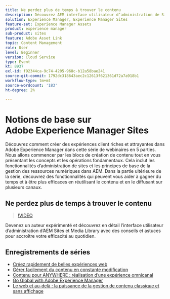 ```yaml
---
title: Ne perdez plus de temps à trouver le contenu
description: Découvrez AEM interface utilisateur d’administration de Sites et Media Library avec des conseils et astuces pour accroître votre efficacité au quotidien
solution: Experience Manager, Experience Manager Sites
feature-set: Experience Manager Assets
product: experience manager
sub-product: sites
feature: Adobe Asset Link
topic: Content Management
role: User
level: Beginner
version: Cloud Service
type: Event
kt: 8937
exl-id: f92344ca-9c74-4205-968c-b12a58bae241
source-git-commit: 1792dc318643aec2c12613f621361d72a7a918b1
workflow-type: tm+mt
source-wordcount: '183'
ht-degree: 2%

---
```


# Notions de base sur Adobe Experience Manager Sites

Découvrez comment créer des expériences client riches et attrayantes dans Adobe Experience Manager dans cette série de webinaires en 5 parties. Nous allons commencer par les blocs de création de contenu tout en vous présentant les concepts et les opérations fondamentaux. Cela inclut les fonctionnalités d’administration de sites et les principes de base de la gestion des ressources numériques dans AEM. Dans la partie ultérieure de la série, découvrez des fonctionnalités qui peuvent vous aider à gagner du temps et à être plus efficaces en réutilisant le contenu et en le diffusant sur plusieurs canaux.

## Ne perdez plus de temps à trouver le contenu

>[!VIDEO](https://video.tv.adobe.com/v/336983/?quality=12&learn=on&hidetitle=true)

Devenez un auteur expérimenté et découvrez en détail l’interface utilisateur d’administration d’AEM Sites et Media Library avec des conseils et astuces pour accroître votre efficacité au quotidien.

## Enregistrements de séries

* [Créez rapidement de belles expériences web](authoring-fundamentals.md)
* [Gérer facilement du contenu en constante modification](collaboration-tools.md)
* [Contenu pour ANYWHERE : réalisation d’une expérience omnicanal](omnichannel-experiences.md)
* [Go Global with Adobe Experience Manager](multi-site-management-web-translation.md)
* [Le web et au-delà : la puissance de la gestion de contenu classique et sans affichage](traditional-headless-content-management.md)
